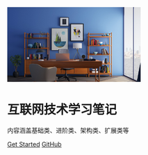 <img src="img/cover2.jpeg" alt="logo" style="zoom:30%;" />

# 互联网技术学习笔记

内容涵盖基础类、进阶类、架构类、扩展类等

[Get Started](README)
[GitHub](https://github.com/dbses/technotes.git)

